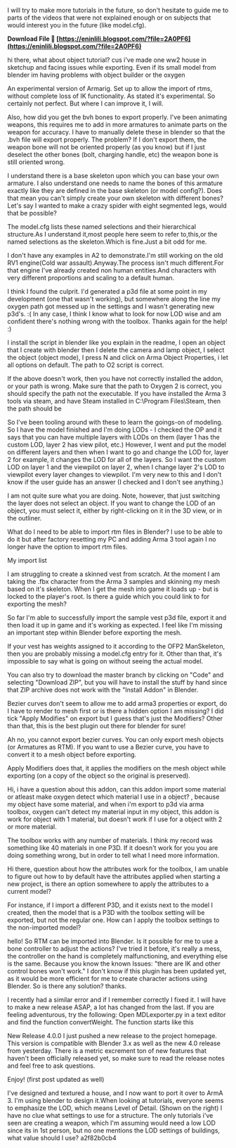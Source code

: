 
 
I will try to make more tutorials in the future, so don't hesitate to guide me to parts of the videos that were not explained enough or on subjects that would interest you in the future (like model.cfg).
 
**Download File 🔗 [https://eninlili.blogspot.com/?file=2A0PF6](https://eninlili.blogspot.com/?file=2A0PF6)**


 
hi there, what about object tutorial? cus i've made one ww2 house in sketchup and facing issues while exporting. Even if its small model from blender im having problems with object builder or the oxygen
 
An experimental version of Armarig. Set up to allow the import of rtms, without complete loss of IK functionality. As stated it's experimental. So certainly not perfect. But where I can improve it, I will.

Also, how did you get the bvh bones to export properly. I've been animating weapons, this requires me to add in more armatures to animate parts on the weapon for accuracy. I have to manually delete these in blender so that the .bvh file will export properly. The problem? If I don't export them, the weapon bone will not be oriented properly (as you know) but if I just deselect the other bones (bolt, charging handle, etc) the weapon bone is still oriented wrong.
 
I understand there is a base skeleton upon which you can base your own armature. I also understand one needs to name the bones of this armature exactly like they are defined in the base skeleton (or model config?). Does that mean you can't simply create your own skeleton with different bones? Let's say I wanted to make a crazy spider with eight segmented legs, would that be possible?
 
The model.cfg lists these named selections and their hierarchical structure.As I understand it,most people here seem to refer to,this,or the named selections as the skeleton.Which is fine.Just a bit odd for me.
 
I don't have any examples in A2 to demonstrate.I'm still working on the old RV1 engine(Cold war assault).Anyway.The process isn't much different.For that engine I've already created non human entities.And characters with very different proportions and scaling to a default human.
 
I think I found the culprit. I'd generated a p3d file at some point in my development (one that wasn't working), but somewhere along the line my oxygen path got messed up in the settings and I wasn't generating new p3d's. :( In any case, I think I know what to look for now LOD wise and am confident there's nothing wrong with the toolbox. Thanks again for the help! :)
 
I install the script in blender like you explain in the readme, I open an object that I create with blender then I delete the camera and lamp object, I select the object (object mode), I press N and click on Arma Object Properties, i let all options on default. The path to O2 script is correct.
 
If the above doesn't work, then you have not correctly installed the addon, or your path is wrong. Make sure that the path to Oxygen 2 is correct, you should specify the path not the executable. If you have installed the Arma 3 tools via steam, and have Steam installed in C:\Program Files\Steam, then the path should be
 
So I've been tooling around with these to learn the goings-on of modeling. So I have the model finished and I'm doing LODs - I checked the OP and it says that you can have multiple layers with LODs on them (layer 1 has the custom LOD, layer 2 has view pilot, etc.) However, I went and put the model on different layers and then when I want to go and change the LOD for, layer 2 for example, it changes the LOD for all of the layers. So I want the custom LOD on layer 1 and the viewpilot on layer 2, when I change layer 2's LOD to viewpilot every layer changes to viewpilot. I'm very new to this and I don't know if the user guide has an answer (I checked and I don't see anything.)
 
I am not quite sure what you are doing. Note, however, that just switching the layer does not select an object. If you want to change the LOD of an object, you must select it, either by right-clicking on it in the 3D view, or in the outliner.
 
What do I need to be able to import rtm files in Blender? I use to be able to do it but after factory resetting my PC and adding Arma 3 tool again I no longer have the option to import rtm files. 

My import list
 
I am struggling to create a skinned vest from scratch. At the moment I am taking the .fbx character from the Arma 3 samples and skinning my mesh based on it's skeleton. When I get the mesh into game it loads up - but is locked to the player's root. Is there a guide which you could link to for exporting the mesh?
 
So far I'm able to successfully import the sample vest p3d file, export it and then load it up in game and it's working as expected. I feel like I'm missing an important step within Blender before exporting the mesh.
 
If your vest has weights assigned to it according to the OFP2 ManSkeleton, then you are probably missing a model.cfg entry for it.
Other than that, it's impossible to say what is going on without seeing the actual model.
 
You can also try to download the master branch by clicking on "Code" and selecting "Download ZIP", but you will have to install the stuff by hand since that ZIP archive does not work with the "Install Addon" in Blender.
 
Bezier curves don't seem to allow me to add arma3 properties or export, do I have to render to mesh first or is there a hidden option I am missing? I did tick "Apply Modifies" on export but I guess that's just the Modifiers? Other than that, this is the best plugin out there for blender for sure!
 
Ah no, you cannot export bezier curves. You can only export mesh objects (or Armatures as RTM). If you want to use a Bezier curve, you have to convert it to a mesh object before exporting.

Apply Modifiers does that, it applies the modifiers on the mesh object while exporting (on a copy of the object so the original is preserved).
 
Hi, i have a question about this addon, can this addon import some material or atleast make oxygen detect which material I use in a object? , because my object have some material, and when i'm export to p3d via arma toolbox, oxygen can't detect my material input in my object, this addon is work for object with 1 material, but doesn't work if I use for a object with 2 or more material.
 
The toolbox works with any number of materials. I think my record was something like 40 materials in one P3D. If it doesn't work for you you are doing something wrong, but in order to tell what I need more information.
 
Hi there, question about how the attributes work for the toolbox, I am unable to figure out how to by default have the attributes applied when starting a new project, is there an option somewhere to apply the attributes to a current model?

For instance, if I import a different P3D, and it exists next to the model I created, then the model that is a P3D with the toolbox setting will be exported, but not the regular one. How can I apply the toolbox settings to the non-imported model?
 
hello! So RTM can be imported into Blender. Is it possible for me to use a bone controller to adjust the actions? I've tried it before, it's really a mess, the controller on the hand is completely malfunctioning, and everything else is the same. Because you know the known Issues: "there are IK and other control bones won't work." I don't know if this plugin has been updated yet, as it would be more efficient for me to create character actions using Blender. So is there any solution? thanks.
 
I recently had a similar error and if I remember correctly I fixed it. I will have to make a new release ASAP, a lot has changed from the last.
If you are feeling adventurous, try the following: Open MDLexporter.py in a text editor and find the function convertWeight. The function starts like this

 
New Release 4.0.0
I just pushed a new release to the project homepage. This version is compatible with Blender 3.x as well as the new 4.0 release from yesterday. There is a metric excrement ton of new features that haven't been officially released yet, so make sure to read the release notes and feel free to ask questions.

Enjoy!
(first post updated as well)
 
I've designed and textured a house, and I now want to port it over to ArmA 3. I'm using blender to design it.When looking at tutorials, everyone seems to emphasize the LOD, which means Level of Detail. (Shown on the right) I have no clue what settings to use for a structure. The only tutorials i've seen are creating a weapon, which I'm assuming would need a low LOD since its in 1st person, but no one mentions the LOD settings of buildings, what value should I use?
 a2f82b0cb4
 
